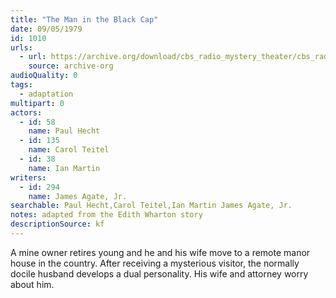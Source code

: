 ```yaml
---
title: "The Man in the Black Cap"
date: 09/05/1979
id: 1010
urls: 
  - url: https://archive.org/download/cbs_radio_mystery_theater/cbs_radio_mystery_theater-1001-1050.zip/cbs_radio_mystery_theater-1001-1050%2Fcbsrmt_1010_the_man_in_the_black_cap.mp3
    source: archive-org
audioQuality: 0
tags: 
  - adaptation
multipart: 0
actors:  
  - id: 58
    name: Paul Hecht  
  - id: 135
    name: Carol Teitel  
  - id: 38
    name: Ian Martin
writers:  
  - id: 294
    name: James Agate, Jr.
searchable: Paul Hecht,Carol Teitel,Ian Martin James Agate, Jr.
notes: adapted from the Edith Wharton story
descriptionSource: kf
---
```

A mine owner retires young and he and his wife move to a remote manor house in the country. After receiving a mysterious visitor, the normally docile husband develops a dual personality. His wife and attorney worry about him.